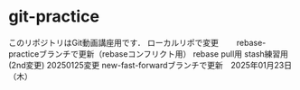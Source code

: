 # git-practiceこのリポジトリはGit動画講座用です．ローカルリポで変更　　rebase-practiceブランチで更新（rebaseコンフリクト用）rebase pull用stash練習用(2nd変更)20250125変更new-fast-forwardブランチで更新　2025年01月23日（木）